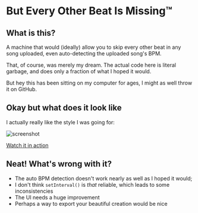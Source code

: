 # But Every Other Beat Is Missing™

## What is this?

A machine that would (ideally) allow you to skip every other beat
in any song uploaded, even auto-detecting the uploaded song's BPM.

That, of course, was merely my dream. The actual code here is
literal garbage, and does only a fraction of what I hoped it would.

But hey this has been sitting on my computer for ages, I might
as well throw it on GitHub.

## Okay but what does it look like

I actually really like the style I was going for:

![screenshot](https://i.imgur.com/U2vLXBm.png)

[Watch it in action](https://avellar.ml/resources/but-every-other-maroon.mp4)

## Neat! What's wrong with it?

- The auto BPM detection doesn't work nearly as well as I hoped it would;
- I don't think `setInterval()` is *that* reliable, which leads to some
inconsistencies
- The UI needs a huge improvement
- Perhaps a way to export your beautiful creation would be nice